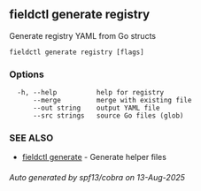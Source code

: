 ## fieldctl generate registry

Generate registry YAML from Go structs

```
fieldctl generate registry [flags]
```

### Options

```
  -h, --help          help for registry
      --merge         merge with existing file
      --out string    output YAML file
      --src strings   source Go files (glob)
```

### SEE ALSO

* [fieldctl generate](fieldctl_generate.md)	 - Generate helper files

###### Auto generated by spf13/cobra on 13-Aug-2025
